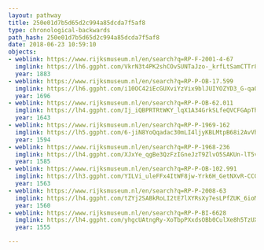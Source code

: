 ```yaml
---
layout: pathway
title: 250e01d7b5d65d2c994a85dcda7f5af8
type: chronological-backwards
path_hash: 250e01d7b5d65d2c994a85dcda7f5af8
date: 2018-06-23 10:59:10
objects:
- weblink: https://www.rijksmuseum.nl/en/search?q=RP-F-2001-4-67
  imglink: https://lh6.ggpht.com/VkrN3t4PK2shCOvSUNTaJzo-_krfLtSamCTTr8PpFE_U9tduC_GdEExYGsOmGAQjkW4xMe_gg0x0itycc3t44mvkwAen=s200
  year: 1883
- weblink: https://www.rijksmuseum.nl/en/search?q=RP-P-OB-17.599
  imglink: https://lh6.ggpht.com/i10OC42iEcGUXviYzVix9blJUIYOZYD3_G-qaOCgbYicC3AJLVq7UMUV-7euhYf6Osv6EGHInlL6qBwfPb1pfnrtJmk=s200
  year: 1696
- weblink: https://www.rijksmuseum.nl/en/search?q=RP-P-OB-62.011
  imglink: https://lh4.ggpht.com/Ij_iQBPRTRtWKY_lqX1A34GrkSLfeQVCFGApThevrDgaRSc_L7DwYo30rTLsQ2f6HZ2mNh4AAuW4Yt5KZxsLY_gX250=s200
  year: 1643
- weblink: https://www.rijksmuseum.nl/en/search?q=RP-P-1969-162
  imglink: https://lh5.ggpht.com/6-jiN8YoQqadac30mLI4ljyKBLMtpB68i2AvVh_ed7IYUAp2C0vXdXpoNheqDAj3YGiK7VUaGHxFtJ1f35tfvt_omy4=s200
  year: 1594
- weblink: https://www.rijksmuseum.nl/en/search?q=RP-P-1968-236
  imglink: https://lh4.ggpht.com/XJxYe_qgBe3QzFzIGneJzT9ZlvO5SAKUn-lT5vXclY5_5715nOsWQQi_bRICcT52lqztGob8OAcoLWOnkHPFz2-dk1Q=s200
  year: 1585
- weblink: https://www.rijksmuseum.nl/en/search?q=RP-P-OB-102.991
  imglink: https://lh3.ggpht.com/YILVi_uleFFx4ItWF8jw-Yrk6H_GetNXvR-CCGGTtCnIUtoK4VxeRlLgH-Tt0k49BRJfzL0qumd7DElyFERbUagSB3U=s200
  year: 1563
- weblink: https://www.rijksmuseum.nl/en/search?q=RP-P-2008-63
  imglink: https://lh4.ggpht.com/tZYj2SABkRoLI2tE7lXYRsXy7esLPfZUK_6ioMinh2xgcNmmMQZky4m54oDWInBGXbh7MxD6xABWP_vScPWYUzIdTg=s200
  year: 1560
- weblink: https://www.rijksmuseum.nl/en/search?q=RP-P-BI-6628
  imglink: https://lh4.ggpht.com/yhgcUAtngRy-XoTbpPXxdsOBb0CulXe8h5TzUXrGe9t5SE1PMeP-4a6KYHansFA-4liz37nQOm0ch5OF3BlvPpy7y7E=s200
  year: 1555

---
```

